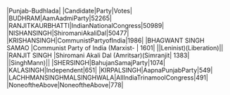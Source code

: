  
|Punjab-Budhlada|
|Candidate|Party|Votes|
|BUDHRAM|AamAadmiParty|52265|
|RANJITKAURBHATTI|IndianNationalCongress|50989|
|NISHANSINGH|ShiromaniAkaliDal|50477|
|KRISHANSINGH|CommunistPartyofIndia|1986|
|BHAGWANT SINGH SAMAO         |Communist Party of India (Marxist-      | 1601|
||Leninist)(Liberation)||
|RANJIT SINGH                 |Shiromani Akali Dal (Amritsar)(Simranjit| 1383|
||SinghMann)||
|SHERSINGH|BahujanSamajParty|1074|
|KALASINGH|Independent|651|
|KIRPALSINGH|AapnaPunjabParty|549|
|LACHHMANSINGHMALSINGHWALA|AllIndiaTrinamoolCongress|491|
|NoneoftheAbove|NoneoftheAbove|778|
